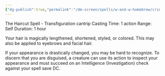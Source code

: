 ```yaml
---
{"dg-publish":true,"permalink":"/dm-screen/spells/w-and-w-homebrew/crinus-muto/"}
---
```


The Haircut Spell - Transfiguration cantrip
Casting Time: 1 action
Range: Self
Duration: 1 hour

Your hair is magically lengthened, shortened, styled, or colored. This may also be applied to eyebrows and facial hair.

If your appearance is drastically changed, you may be hard to recognize. To discern that you are disguised, a creature can use its action to inspect your appearance and must succeed on an Intelligence (Investigation) check against your spell save DC.